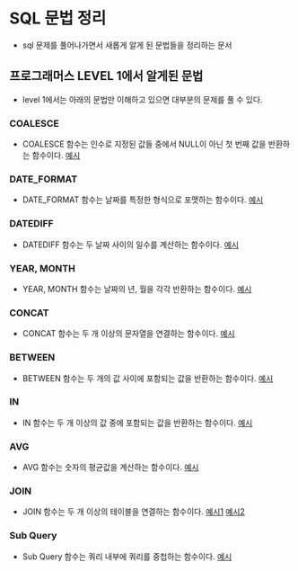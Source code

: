 # SQL 문법 정리

- sql 문제를 풀어나가면서 새롭게 알게 된 문법들을 정리하는 문서

## 프로그래머스 LEVEL 1에서 알게된 문법

- level 1에서는 아래의 문법만 이해하고 있으면 대부분의 문제를 풀 수 있다.

### COALESCE

- COALESCE 함수는 인수로 지정된 값들 중에서 NULL이 아닌 첫 번째 값을 반환하는 함수이다. [예시](./programmers/level1/12세이하인여자환자목록구하기.sql)

### DATE_FORMAT

- DATE_FORMAT 함수는 날짜를 특정한 형식으로 포맷하는 함수이다. [예시](./programmers/level1/자동차대여기록에서장기단기구분하기.sql)

### DATEDIFF

- DATEDIFF 함수는 두 날짜 사이의 일수를 계산하는 함수이다. [예시](./programmers/level1/자동차대여기록에서장기단기구분하기.sql)

### YEAR, MONTH

- YEAR, MONTH 함수는 날짜의 년, 월을 각각 반환하는 함수이다. [예시](./programmers/level1/자동차대여기록에서장기단기구분하기.sql)

### CONCAT

- CONCAT 함수는 두 개 이상의 문자열을 연결하는 함수이다. [예시](./programmers/level1/길이가가장긴물고기.sql)

### BETWEEN

- BETWEEN 함수는 두 개의 값 사이에 포함되는 값을 반환하는 함수이다. [예시](./programmers/level1/조건에맞는회원수.sql)

### IN

- IN 함수는 두 개 이상의 값 중에 포함되는 값을 반환하는 함수이다. [예시](./programmers/level1/흉부외과또는일반외과의사목록구하기.sql)

### AVG

- AVG 함수는 숫자의 평균값을 계산하는 함수이다. [예시](./programmers/level1/잡은물고기의평균길이구하기.sql)

### JOIN

- JOIN 함수는 두 개 이상의 테이블을 연결하는 함수이다. [예시1](./programmers/level1/과일로만든아이스크림구하기.sql) [예시2](./programmers/level1/조건에부합하는중고거래댓글구하기.sql)

### Sub Query

- Sub Query 함수는 쿼리 내부에 쿼리를 중첩하는 함수이다. [예시](./programmers/level1/잡은물고기의평균길이구하기.sql)
